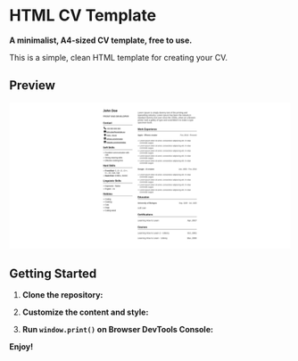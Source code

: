 # HTML CV Template

**A minimalist, A4-sized CV template, free to use.**

This is a simple, clean HTML template for creating your CV.

## Preview

![alt text](image.png)

## Getting Started

1. **Clone the repository:**

2. **Customize the content and style:**

3. **Run `window.print()` on Browser DevTools Console:**

**Enjoy!**

